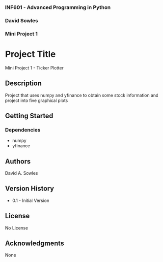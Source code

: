 ### INF601 - Advanced Programming in Python
### David Sowles
### Mini Project 1
 
 
# Project Title
 
Mini Project 1 - Ticker Plotter
 
## Description
 
Project that uses numpy and yfinance to obtain some stock information and project into
five graphical plots
 
## Getting Started
 
### Dependencies
 
* numpy
* yfinance
 
## Authors
 
David A. Sowles
 
## Version History
 
* 0.1 - Initial Version
 
## License
 
No License
 
## Acknowledgments

None